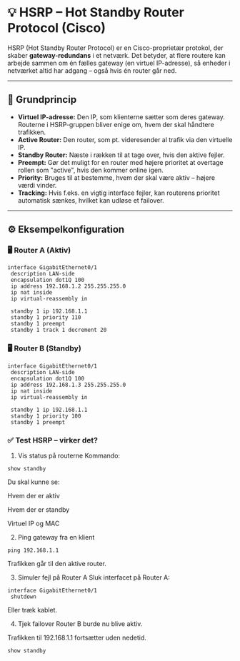 # 💡 HSRP – Hot Standby Router Protocol (Cisco)

HSRP (Hot Standby Router Protocol) er en Cisco-proprietær protokol, der skaber **gateway-redundans** i et netværk. Det betyder, at flere routere kan arbejde sammen om én fælles gateway (en virtuel IP-adresse), så enheder i netværket altid har adgang – også hvis én router går ned.

---

## 🧠 Grundprincip

- **Virtuel IP-adresse:** Den IP, som klienterne sætter som deres gateway. Routerne i HSRP-gruppen bliver enige om, hvem der skal håndtere trafikken.
- **Active Router:** Den router, som pt. videresender al trafik via den virtuelle IP.
- **Standby Router:** Næste i rækken til at tage over, hvis den aktive fejler.
- **Preempt:** Gør det muligt for en router med højere prioritet at overtage rollen som "active", hvis den kommer online igen.
- **Priority:** Bruges til at bestemme, hvem der skal være aktiv – højere værdi vinder.
- **Tracking:** Hvis f.eks. en vigtig interface fejler, kan routerens prioritet automatisk sænkes, hvilket kan udløse et failover.

---

## ⚙️ Eksempelkonfiguration

### 🖥️ Router A (Aktiv)

```cisco
interface GigabitEthernet0/1
 description LAN-side
 encapsulation dot1Q 100
 ip address 192.168.1.2 255.255.255.0
 ip nat inside
 ip virtual-reassembly in

 standby 1 ip 192.168.1.1
 standby 1 priority 110
 standby 1 preempt
 standby 1 track 1 decrement 20
```
### 🖥️ Router B (Standby)
```
interface GigabitEthernet0/1
 description LAN-side
 encapsulation dot1Q 100
 ip address 192.168.1.3 255.255.255.0
 ip nat inside
 ip virtual-reassembly in

 standby 1 ip 192.168.1.1
 standby 1 priority 100
 standby 1 preempt
```
### ✅ Test HSRP – virker det?
1. Vis status på routerne
Kommando:
```
show standby
```
Du skal kunne se:

Hvem der er aktiv

Hvem der er standby

Virtuel IP og MAC

2. Ping gateway fra en klient
```
ping 192.168.1.1
```
Trafikken går til den aktive router.

3. Simuler fejl på Router A
Sluk interfacet på Router A:
```
interface GigabitEthernet0/1
 shutdown
```
Eller træk kablet.

4. Tjek failover
Router B burde nu blive aktiv.

Trafikken til 192.168.1.1 fortsætter uden nedetid.
```
show standby
```
